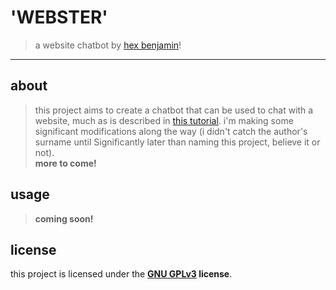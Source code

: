 # 'WEBSTER'
> a website chatbot by [hex benjamin](https://hexbenjam.in)!
---
## about
> this project aims to create a chatbot that can be used to chat with a website, much as is described in [this tutorial](https://jasonwebster.dev/blog/chatting-to-a-website-with-langchain-openai-and-chromadb). i'm making some significant modifications along the way (i didn't catch the author's surname until Significantly later than naming this project, believe it or not).  
**more to come!**

## usage
> **coming soon!**

## license
this project is licensed under the **[GNU GPLv3](https://github.com/hexbenjamin/webster/blob/master/LICENSE) license**.